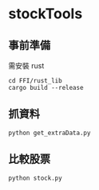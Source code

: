 # stockTools

## 事前準備
需安裝 rust
```
cd FFI/rust_lib
cargo build --release
```

## 抓資料
```
python get_extraData.py
```

## 比較股票
```
python stock.py
```
